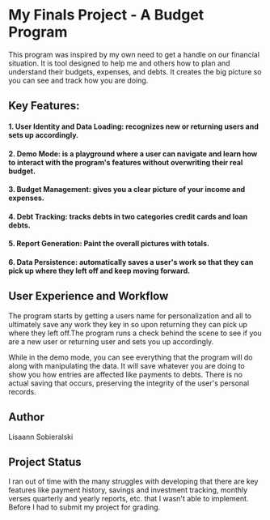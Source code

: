 # My Finals Project - A Budget Program
This program was inspired by my own need to get a handle on our financial situation. It is tool designed to help me and others how to plan and understand their budgets, expenses, and debts. It creates the big picture so you can see and track how you are doing.

## Key Features:
#### 1. User Identity and Data Loading: recognizes new or returning users and sets up accordingly.
#### 2. Demo Mode: is a playground where a user can navigate and learn how to interact with the program's features without overwriting their real budget.
#### 3. Budget Management: gives you a clear picture of your income and expenses.
#### 4. Debt Tracking: tracks debts in two categories credit cards and loan debts.
#### 5. Report Generation: Paint the overall pictures with totals.
#### 6. Data Persistence: automatically saves a user's work so that they can pick up where they left off and keep moving forward.
## User Experience and Workflow
The program starts by getting a users name for personalization and all to ultimately save any work they key in so upon returning they can pick up where they left off.The program runs a check behind the scene to see if you are a new user or returning user and sets you up accordingly.

While in the demo mode, you can see everything that the program will do along with manipulating the data. It will save whatever you are doing to show you how entries are affected like payments to debts. There is no actual saving that occurs, preserving the integrity of the user's personal records. 

## Author
 Lisaann Sobieralski

## Project Status 
I ran out of time with the many struggles with developing that there are key features like payment history, savings and investment tracking, monthly verses quarterly and yearly reports, etc. that I wasn't able to implement. Before I had to submit my project for grading. 